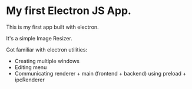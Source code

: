 # My first Electron JS App.

This is my first app built with electron.

It's a simple Image Resizer.

Got familiar with electron utilities:

- Creating multiple windows
- Editing menu
- Communicating renderer + main (frontend + backend) using preload + ipcRenderer

